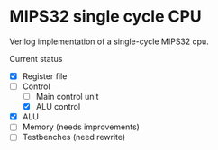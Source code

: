 # MIPS32 single cycle CPU
Verilog implementation of a single-cycle MIPS32 cpu.

Current status
- [X] Register file
- [ ] Control
  - [ ] Main control unit
  - [X] ALU control
- [X] ALU
- [ ] Memory (needs improvements)
- [ ] Testbenches (need rewrite)
